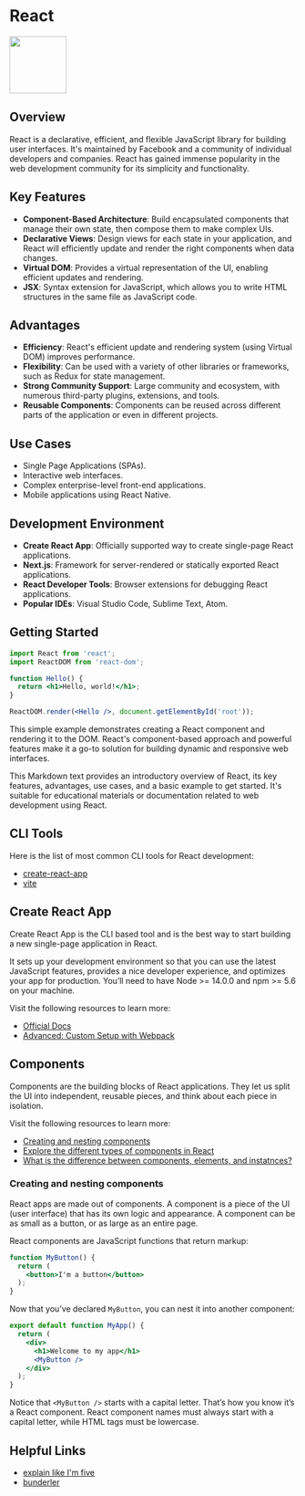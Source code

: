 # React

<img src="https://cdn4.iconfinder.com/data/icons/logos-3/600/React.js_logo-1024.png" height="100">

## Overview

React is a declarative, efficient, and flexible JavaScript library for building user interfaces. It's maintained by Facebook and a community of individual developers and companies. React has gained immense popularity in the web development community for its simplicity and functionality.

## Key Features

- **Component-Based Architecture**: Build encapsulated components that manage their own state, then compose them to make complex UIs.
- **Declarative Views**: Design views for each state in your application, and React will efficiently update and render the right components when data changes.
- **Virtual DOM**: Provides a virtual representation of the UI, enabling efficient updates and rendering.
- **JSX**: Syntax extension for JavaScript, which allows you to write HTML structures in the same file as JavaScript code.

## Advantages

- **Efficiency**: React's efficient update and rendering system (using Virtual DOM) improves performance.
- **Flexibility**: Can be used with a variety of other libraries or frameworks, such as Redux for state management.
- **Strong Community Support**: Large community and ecosystem, with numerous third-party plugins, extensions, and tools.
- **Reusable Components**: Components can be reused across different parts of the application or even in different projects.

## Use Cases

- Single Page Applications (SPAs).
- Interactive web interfaces.
- Complex enterprise-level front-end applications.
- Mobile applications using React Native.

## Development Environment

- **Create React App**: Officially supported way to create single-page React applications.
- **Next.js**: Framework for server-rendered or statically exported React applications.
- **React Developer Tools**: Browser extensions for debugging React applications.
- **Popular IDEs**: Visual Studio Code, Sublime Text, Atom.

## Getting Started

```jsx
import React from 'react';
import ReactDOM from 'react-dom';

function Hello() {
  return <h1>Hello, world!</h1>;
}

ReactDOM.render(<Hello />, document.getElementById('root'));
```

This simple example demonstrates creating a React component and rendering it to the DOM. React's component-based approach and powerful features make it a go-to solution for building dynamic and responsive web interfaces.

This Markdown text provides an introductory overview of React, its key features, advantages, use cases, and a basic example to get started. It's suitable for educational materials or documentation related to web development using React.

## CLI Tools
Here is the list of most common CLI tools for React development:
- [create-react-app](https://create-react-app.dev/)
- [vite](https://vitejs.dev/)

## Create React App
Create React App is the CLI based tool and is the best way to start building a new single-page application in React.

It sets up your development environment so that you can use the latest JavaScript features, provides a nice developer experience, and optimizes your app for production. You’ll need to have Node >= 14.0.0 and npm >= 5.6 on your machine.

Visit the following resources to learn more:
- [Official Docs](https://react.dev/learn/start-a-new-react-project)
- [Advanced: Custom Setup with Webpack](https://www.robinwieruch.de/minimal-react-webpack-babel-setup/)

## Components
Components are the building blocks of React applications. They let us split the UI into independent, reusable pieces, and think about each piece in isolation.

Visit the following resources to learn more:
- [Creating and nesting components](https://react.dev/learn#components)
- [Explore the different types of components in React](https://www.robinwieruch.de/react-component-types/)
- [What is the difference between components, elements, and instatnces?](https://www.robinwieruch.de/react-element-component/)

### Creating and nesting components
React apps are made out of components. A component is a piece of the UI (user interface) that has its own logic and appearance. A component can be as small as a button, or as large as an entire page.

React components are JavaScript functions that return markup:
```jsx
function MyButton() {
  return (
    <button>I'm a button</button>
  );
}
```

Now that you’ve declared `MyButton`, you can nest it into another component:

```jsx
export default function MyApp() {
  return (
    <div>
      <h1>Welcome to my app</h1>
      <MyButton />
    </div>
  );
}
```

Notice that `<MyButton />` starts with a capital letter. That’s how you know it’s a React component. React component names must always start with a capital letter, while HTML tags must be lowercase.

## Helpful Links
- [explain like I'm five](https://dev.to/bartzalewski/explain-like-im-5-front-end-developer-interview-questions-2024-92n)
- [bunderler](https://snipcart.com/blog/javascript-module-bundler)